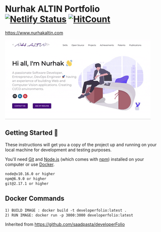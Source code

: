 # Nurhak ALTIN Portfolio [![Netlify Status](https://api.netlify.com/api/v1/badges/9f98fa5a-31d4-4c7e-8258-34c86e7b787c/deploy-status)](https://app.netlify.com/sites/confident-kare-3ca8ee/deploys) [![HitCount](http://hits.dwyl.com/Nurhak/nurhakgithubio.svg)](http://hits.dwyl.com/Nurhak/nurhakgithubio)

https://www.nurhakaltin.com

![Nurhak Portfolio](src/assests/images/nurhak_portfolio.gif)

## Getting Started 🚀

These instructions will get you a copy of the project up and running on your local machine for development and testing purposes.

You'll need [Git](https://git-scm.com) and [Node.js](https://nodejs.org/en/download/) (which comes with [npm](http://npmjs.com)) installed on your computer or use [Docker](https://www.docker.com/products/docker-desktop).

```
node@v10.16.0 or higher
npm@6.9.0 or higher
git@2.17.1 or higher
```

## Docker Commands 

```
1) BUILD IMAGE : docker build -t developerfolio:latest .
2) RUN IMAGE: docker run -p 3000:3000 developerfolio:latest
```

Inherited from https://github.com/saadpasta/developerFolio
